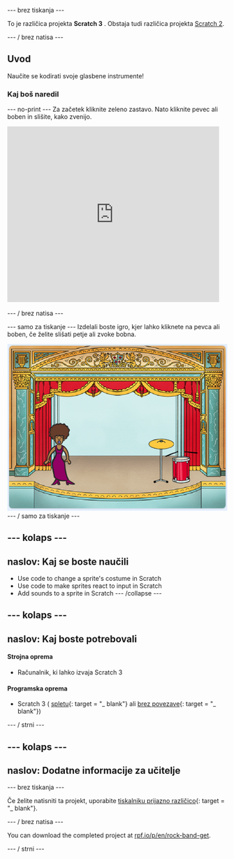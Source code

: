 \--- brez tiskanja \---

To je različica projekta **Scratch 3** . Obstaja tudi različica projekta [Scratch 2](https://projects.raspberrypi.org/en/projects/rock-band-scratch2).

\--- / brez natisa \---

## Uvod

Naučite se kodirati svoje glasbene instrumente!

### Kaj boš naredil

\--- no-print \--- Za začetek kliknite zeleno zastavo. Nato kliknite pevec ali boben in slišite, kako zvenijo.

<div class="scratch-preview">
  <iframe allowtransparency="true" width="485" height="402" src="https://scratch.mit.edu/projects/embed/276872220/?autostart=false" frameborder="0" scrolling="no"></iframe>
</div>

\--- / brez natisa \---

\--- samo za tiskanje \--- Izdelali boste igro, kjer lahko kliknete na pevca ali boben, če želite slišati petje ali zvoke bobna.

![posnetek igre](images/demo.png) \--- / samo za tiskanje \---

## \--- kolaps \---

## naslov: Kaj se boste naučili

+ Use code to change a sprite's costume in Scratch
+ Use code to make sprites react to input in Scratch
+ Add sounds to a sprite in Scratch \--- /collapse \---

## \--- kolaps \---

## naslov: Kaj boste potrebovali

#### Strojna oprema

+ Računalnik, ki lahko izvaja Scratch 3

#### Programska oprema

+ Scratch 3 ( [spletu](http://rpf.io/scratchon){: target = "_ blank"} ali [brez povezave](http://rpf.io/scratchoff){: target = "_ blank"})

\--- / strni \---

## \--- kolaps \---

## naslov: Dodatne informacije za učitelje

\--- brez tiskanja \---

Če želite natisniti ta projekt, uporabite [tiskalniku prijazno različico](https://projects.raspberrypi.org/en/projects/rock-band/print){: target = "_ blank"}.

\--- / brez natisa \---

You can download the completed project at [rpf.io/p/en/rock-band-get](http://rpf.io/p/en/rock-band-get).

\--- / strni \---